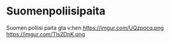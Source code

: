 # Suomenpoliisipaita
Suomen poliisi paita gta v:hen
https://imgur.com/UQzpocq.png
https://imgur.com/Tls2DnK.png
